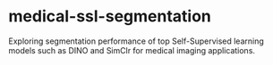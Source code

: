 # medical-ssl-segmentation
Exploring segmentation performance of top Self-Supervised learning models such as DINO and SimClr for medical imaging applications.
